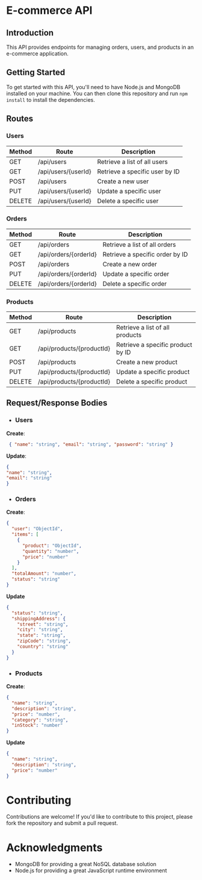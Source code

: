 # E-commerce API

## Introduction
This API provides endpoints for managing orders, users, and products in an e-commerce application.

## Getting Started
To get started with this API, you'll need to have Node.js and MongoDB installed on your machine. You can then clone this repository and run `npm install` to install the dependencies.

## Routes

### Users
| Method | Route               | Description                    |
| ------ | -------------------- | ------------------------------ |
| GET    | /api/users          | Retrieve a list of all users   |
| GET    | /api/users/{userId} | Retrieve a specific user by ID |
| POST   | /api/users          | Create a new user              |
| PUT    | /api/users/{userId} | Update a specific user         |
| DELETE | /api/users/{userId} | Delete a specific user         |

### Orders
| Method | Route                 | Description                      |
| ------ | ---------------------- | -------------------------------- |
| GET    | /api/orders           | Retrieve a list of all orders    |
| GET    | /api/orders/{orderId} | Retrieve a specific order by ID  |
| POST   | /api/orders           | Create a new order               |
| PUT    | /api/orders/{orderId} | Update a specific order          |
| DELETE | /api/orders/{orderId} | Delete a specific order          |

### Products
| Method | Route                   | Description                       |
| ------ | ------------------------ | --------------------------------- |
| GET    | /api/products           | Retrieve a list of all products   |
| GET    | /api/products/{productId} | Retrieve a specific product by ID |
| POST   | /api/products           | Create a new product              |
| PUT    | /api/products/{productId} | Update a specific product         |
| DELETE | /api/products/{productId} | Delete a specific product         |

## Request/Response Bodies

- ### Users
 **Create**: 
 ```json
  { "name": "string", "email": "string", "password": "string" }
 ```

  **Update**:
  ```json
  {
  "name": "string",
  "email": "string"
}
 ```
- ### Orders
**Create**:
```json
{
  "user": "ObjectId",
  "items": [
    {
      "product": "ObjectId",
      "quantity": "number",
      "price": "number"
    }
  ],
  "totalAmount": "number",
  "status": "string"
}
```
**Update**
```json
{
  "status": "string",
  "shippingAddress": {
    "street": "string",
    "city": "string",
    "state": "string",
    "zipCode": "string",
    "country": "string"
  }
}
```

- ### Products
**Create**:
```json
{
  "name": "string",
  "description": "string",
  "price": "number",
  "category": "string",
  "inStock": "number"
}
```

**Update**
```json
{
  "name": "string",
  "description": "string",
  "price": "number"
}
```

# Contributing

Contributions are welcome! If you'd like to contribute to this project, please fork the repository and submit a pull request.

# Acknowledgments

- MongoDB for providing a great NoSQL database solution
- Node.js for providing a great JavaScript runtime environment

